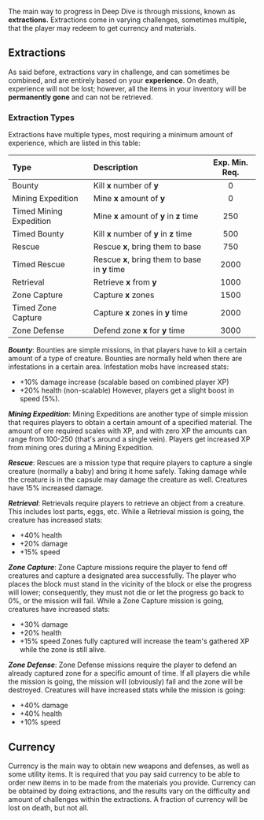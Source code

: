 The main way to progress in Deep Dive is through missions, known as **extractions.** Extractions come in varying challenges, sometimes multiple, that the player may redeem to get currency and materials.
## Extractions
As said before, extractions vary in challenge, and can sometimes be combined, and are entirely based on your **experience**. 
On death, experience will not be lost; however, all the items in your inventory will be **permanently gone** and can not be retrieved.
### Extraction Types
Extractions have multiple types, most requiring a minimum amount of experience, which are listed in this table:

| Type      | Description | Exp. Min. Req. |
| :---      |    :----   |      :----:     |
| Bounty | Kill **x** number of **y** | 0 |
| Mining Expedition | Mine **x** amount of **y** | 0 |
| Timed Mining Expedition | Mine **x** amount of **y** in **z** time | 250 |
| Timed Bounty | Kill **x** number of **y** in **z** time | 500 |
| Rescue | Rescue **x**, bring them to base | 750 |
| Timed Rescue | Rescue **x**, bring them to base in **y** time | 2000 |
| Retrieval | Retrieve **x** from **y** | 1000 |
| Zone Capture | Capture **x** zones | 1500 |
| Timed Zone Capture | Capture **x** zones in **y** time | 2000 |
| Zone Defense | Defend zone **x** for **y** time | 3000 |

***Bounty***:
Bounties are simple missions, in that players have to kill a certain amount of a type of creature. Bounties are normally held when there are infestations in a certain area.
Infestation mobs have increased stats:
- +10% damage increase (scalable based on combined player XP)
- +20% health (non-scalable)
However, players get a slight boost in speed (5%).

***Mining Expedition***:
Mining Expeditions are another type of simple mission that requires players to obtain a certain amount of a specified material. The amount of ore required scales with XP, and with zero XP the amounts can range from 100-250 (that's around a single vein).
Players get increased XP from mining ores during a Mining Expedition.

***Rescue***:
Rescues are a mission type that require players to capture a single creature (normally a baby) and bring it home safely. Taking damage while the creature is in the capsule may damage the creature as well.
Creatures have 15% increased damage.

***Retrieval***:
Retrievals require players to retrieve an object from a creature. This includes lost parts, eggs, etc.
While a Retrieval mission is going, the creature has increased stats:
- +40% health
- +20% damage
- +15% speed

***Zone Capture***:
Zone Capture missions require the player to fend off creatures and capture a designated area successfully. The player who places the block must stand in the vicinity of the block or else the progress will lower; consequently, they must not die or let the progress go back to 0%, or the mission will fail.
While a Zone Capture mission is going, creatures have increased stats:
- +30% damage
- +20% health
- +15% speed
Zones fully captured will increase the team's gathered XP while the zone is still alive.

***Zone Defense***:
Zone Defense missions require the player to defend an already captured zone for a specific amount of time. If all players die while the mission is going, the mission will (obviously) fail and the zone will be destroyed.
Creatures will have increased stats while the mission is going:
- +40% damage
- +40% health
- +10% speed
## Currency
Currency is the main way to obtain new weapons and defenses, as well as some utility items. It is required that you pay said currency to be able to order new items in to be made from the materials you provide.
Currency can be obtained by doing extractions, and the results vary on the difficulty and amount of challenges within the extractions.
A fraction of currency will be lost on death, but not all.